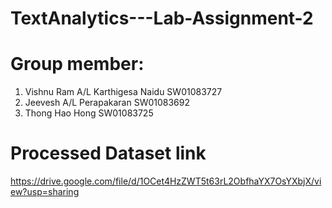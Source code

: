 # TextAnalytics---Lab-Assignment-2

# Group member:
1. Vishnu Ram A/L Karthigesa Naidu SW01083727
2. Jeevesh A/L Perapakaran SW01083692
3. Thong Hao Hong SW01083725 

# Processed Dataset link
https://drive.google.com/file/d/1OCet4HzZWT5t63rL2ObfhaYX7OsYXbjX/view?usp=sharing
